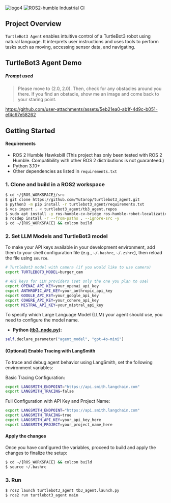 ![logo4](https://github.com/user-attachments/assets/5075b307-f1cb-44af-8c01-1919d2b9397d)
![ROS2-humble Industrial CI](https://github.com/Yutarop/turtlebot3_agent/actions/workflows/ros2_ci.yml/badge.svg)
## Project Overview
`TurtleBot3 Agent` enables intuitive control of a TurtleBot3 robot using natural language. It interprets user instructions and uses tools to perform tasks such as moving, accessing sensor data, and navigating.

## TurtleBot3 Agent Demo
##### Prompt used
> Please move to (2.0, 2.0). Then, check for any obstacles around you there. If you find an obstacle, show me an image and come back to your staring point.



https://github.com/user-attachments/assets/5eb21ea0-ab1f-4d9c-b051-ef4c97e58262



## Getting Started
#### Requirements
- ROS 2 Humble Hawksbill (This project has only been tested with ROS 2 Humble. Compatibility with other ROS 2 distributions is not guaranteed.)
- Python 3.10+
- Other dependencies as listed in `requirements.txt`
### 1. Clone and build in a ROS2 workspace 
```bash
$ cd ~/{ROS_WORKSPACE}/src
$ git clone https://github.com/Yutarop/turtlebot3_agent.git
$ python3 -m pip install -r turtlebot3_agent/requirements.txt
$ vcs import . < turtlebot3_agent/tb3_agent.repos
$ sudo apt install -y ros-humble-cv-bridge ros-humble-robot-localization
$ rosdep install -r --from-paths . --ignore-src -y
$ cd ~/{ROS_WORKSPACE} && colcon build
```
### 2. Set LLM Models and TurtleBot3 model
To make your API keys available in your development environment, add them to your shell configuration file (e.g., `~/.bashrc`, `~/.zshrc`), then reload the file using `source`.

```bash
# TurtleBot3 model with camera (if you would like to use camera)
export TURTLEBOT3_MODEL=burger_cam

# API keys for LLM providers (set only the one you plan to use)
export OPENAI_API_KEY=your_openai_api_key
export ANTHROPIC_API_KEY=your_anthropic_api_key
export GOOGLE_API_KEY=your_google_api_key
export COHERE_API_KEY=your_cohere_api_key
export MISTRAL_API_KEY=your_mistral_api_key
```

To specify which Large Language Model (LLM) your agent should use, you need to configure the model name.

- **Python ([tb3_node.py](https://github.com/Yutarop/turtlebot3_agent/blob/main/turtlebot3_agent/tb3_node.py)):**

 ```python
 self.declare_parameter("agent_model", "gpt-4o-mini")
 ```
#### (Optional) Enable Tracing with LangSmith
To trace and debug agent behavior using LangSmith, set the following environment variables:

Basic Tracing Configuration:
```bash
export LANGSMITH_ENDPOINT="https://api.smith.langchain.com"
export LANGSMITH_TRACING=false
```
Full Configuration with API Key and Project Name:
```bash
export LANGSMITH_ENDPOINT="https://api.smith.langchain.com"
export LANGSMITH_TRACING=true
export LANGSMITH_API_KEY=your_api_key_here
export LANGSMITH_PROJECT=your_project_name_here
```

#### Apply the changes
Once you have configured the variables, proceed to build and apply the changes to finalize the setup:
```bash
$ cd ~/{ROS_WORKSPACE} && colcon build
$ source ~/.bashrc
```

### 3. Run
```bash
$ ros2 launch turtlebot3_agent tb3_agent.launch.py
$ ros2 run turtlebot3_agent main
```
